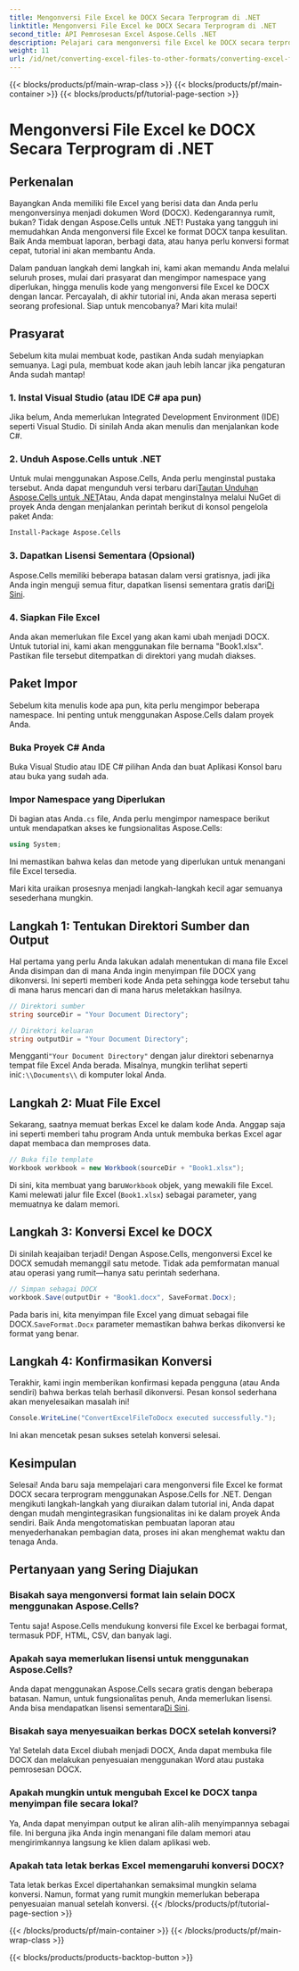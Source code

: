 ```yaml
---
title: Mengonversi File Excel ke DOCX Secara Terprogram di .NET
linktitle: Mengonversi File Excel ke DOCX Secara Terprogram di .NET
second_title: API Pemrosesan Excel Aspose.Cells .NET
description: Pelajari cara mengonversi file Excel ke DOCX secara terprogram menggunakan Aspose.Cells for .NET dalam panduan langkah demi langkah ini. Sempurna untuk pembuatan laporan dan berbagi data.
weight: 11
url: /id/net/converting-excel-files-to-other-formats/converting-excel-file-to-docx/
---
```


{{< blocks/products/pf/main-wrap-class >}}
{{< blocks/products/pf/main-container >}}
{{< blocks/products/pf/tutorial-page-section >}}

# Mengonversi File Excel ke DOCX Secara Terprogram di .NET

## Perkenalan

Bayangkan Anda memiliki file Excel yang berisi data dan Anda perlu mengonversinya menjadi dokumen Word (DOCX). Kedengarannya rumit, bukan? Tidak dengan Aspose.Cells untuk .NET! Pustaka yang tangguh ini memudahkan Anda mengonversi file Excel ke format DOCX tanpa kesulitan. Baik Anda membuat laporan, berbagi data, atau hanya perlu konversi format cepat, tutorial ini akan membantu Anda.

Dalam panduan langkah demi langkah ini, kami akan memandu Anda melalui seluruh proses, mulai dari prasyarat dan mengimpor namespace yang diperlukan, hingga menulis kode yang mengonversi file Excel ke DOCX dengan lancar. Percayalah, di akhir tutorial ini, Anda akan merasa seperti seorang profesional. Siap untuk mencobanya? Mari kita mulai!

## Prasyarat

Sebelum kita mulai membuat kode, pastikan Anda sudah menyiapkan semuanya. Lagi pula, membuat kode akan jauh lebih lancar jika pengaturan Anda sudah mantap!

### 1. Instal Visual Studio (atau IDE C# apa pun)
Jika belum, Anda memerlukan Integrated Development Environment (IDE) seperti Visual Studio. Di sinilah Anda akan menulis dan menjalankan kode C#.

### 2. Unduh Aspose.Cells untuk .NET
 Untuk mulai menggunakan Aspose.Cells, Anda perlu menginstal pustaka tersebut. Anda dapat mengunduh versi terbaru dari[Tautan Unduhan Aspose.Cells untuk .NET](https://releases.aspose.com/cells/net/)Atau, Anda dapat menginstalnya melalui NuGet di proyek Anda dengan menjalankan perintah berikut di konsol pengelola paket Anda:

```bash
Install-Package Aspose.Cells
```

### 3. Dapatkan Lisensi Sementara (Opsional)
 Aspose.Cells memiliki beberapa batasan dalam versi gratisnya, jadi jika Anda ingin menguji semua fitur, dapatkan lisensi sementara gratis dari[Di Sini](https://purchase.aspose.com/temporary-license/).

### 4. Siapkan File Excel
Anda akan memerlukan file Excel yang akan kami ubah menjadi DOCX. Untuk tutorial ini, kami akan menggunakan file bernama "Book1.xlsx". Pastikan file tersebut ditempatkan di direktori yang mudah diakses.

## Paket Impor

Sebelum kita menulis kode apa pun, kita perlu mengimpor beberapa namespace. Ini penting untuk menggunakan Aspose.Cells dalam proyek Anda.

### Buka Proyek C# Anda
Buka Visual Studio atau IDE C# pilihan Anda dan buat Aplikasi Konsol baru atau buka yang sudah ada.

### Impor Namespace yang Diperlukan
 Di bagian atas Anda`.cs` file, Anda perlu mengimpor namespace berikut untuk mendapatkan akses ke fungsionalitas Aspose.Cells:

```csharp
using System;
```

Ini memastikan bahwa kelas dan metode yang diperlukan untuk menangani file Excel tersedia.

Mari kita uraikan prosesnya menjadi langkah-langkah kecil agar semuanya sesederhana mungkin.

## Langkah 1: Tentukan Direktori Sumber dan Output

Hal pertama yang perlu Anda lakukan adalah menentukan di mana file Excel Anda disimpan dan di mana Anda ingin menyimpan file DOCX yang dikonversi. Ini seperti memberi kode Anda peta sehingga kode tersebut tahu di mana harus mencari dan di mana harus meletakkan hasilnya.

```csharp
// Direktori sumber
string sourceDir = "Your Document Directory";

// Direktori keluaran
string outputDir = "Your Document Directory";
```

 Mengganti`"Your Document Directory"` dengan jalur direktori sebenarnya tempat file Excel Anda berada. Misalnya, mungkin terlihat seperti ini`C:\\Documents\\` di komputer lokal Anda.

## Langkah 2: Muat File Excel

Sekarang, saatnya memuat berkas Excel ke dalam kode Anda. Anggap saja ini seperti memberi tahu program Anda untuk membuka berkas Excel agar dapat membaca dan memproses data.

```csharp
// Buka file template
Workbook workbook = new Workbook(sourceDir + "Book1.xlsx");
```

 Di sini, kita membuat yang baru`Workbook` objek, yang mewakili file Excel. Kami melewati jalur file Excel (`Book1.xlsx`) sebagai parameter, yang memuatnya ke dalam memori.

## Langkah 3: Konversi Excel ke DOCX

Di sinilah keajaiban terjadi! Dengan Aspose.Cells, mengonversi Excel ke DOCX semudah memanggil satu metode. Tidak ada pemformatan manual atau operasi yang rumit—hanya satu perintah sederhana.

```csharp
// Simpan sebagai DOCX
workbook.Save(outputDir + "Book1.docx", SaveFormat.Docx);
```

Pada baris ini, kita menyimpan file Excel yang dimuat sebagai file DOCX.`SaveFormat.Docx` parameter memastikan bahwa berkas dikonversi ke format yang benar.

## Langkah 4: Konfirmasikan Konversi

Terakhir, kami ingin memberikan konfirmasi kepada pengguna (atau Anda sendiri) bahwa berkas telah berhasil dikonversi. Pesan konsol sederhana akan menyelesaikan masalah ini!

```csharp
Console.WriteLine("ConvertExcelFileToDocx executed successfully.");
```

Ini akan mencetak pesan sukses setelah konversi selesai.

## Kesimpulan

Selesai! Anda baru saja mempelajari cara mengonversi file Excel ke format DOCX secara terprogram menggunakan Aspose.Cells for .NET. Dengan mengikuti langkah-langkah yang diuraikan dalam tutorial ini, Anda dapat dengan mudah mengintegrasikan fungsionalitas ini ke dalam proyek Anda sendiri. Baik Anda mengotomatiskan pembuatan laporan atau menyederhanakan pembagian data, proses ini akan menghemat waktu dan tenaga Anda.

## Pertanyaan yang Sering Diajukan

### Bisakah saya mengonversi format lain selain DOCX menggunakan Aspose.Cells?
Tentu saja! Aspose.Cells mendukung konversi file Excel ke berbagai format, termasuk PDF, HTML, CSV, dan banyak lagi.

### Apakah saya memerlukan lisensi untuk menggunakan Aspose.Cells?
Anda dapat menggunakan Aspose.Cells secara gratis dengan beberapa batasan. Namun, untuk fungsionalitas penuh, Anda memerlukan lisensi. Anda bisa mendapatkan lisensi sementara[Di Sini](https://purchase.aspose.com/temporary-license/).

### Bisakah saya menyesuaikan berkas DOCX setelah konversi?
Ya! Setelah data Excel diubah menjadi DOCX, Anda dapat membuka file DOCX dan melakukan penyesuaian menggunakan Word atau pustaka pemrosesan DOCX.

### Apakah mungkin untuk mengubah Excel ke DOCX tanpa menyimpan file secara lokal?
Ya, Anda dapat menyimpan output ke aliran alih-alih menyimpannya sebagai file. Ini berguna jika Anda ingin menangani file dalam memori atau mengirimkannya langsung ke klien dalam aplikasi web.

### Apakah tata letak berkas Excel memengaruhi konversi DOCX?
Tata letak berkas Excel dipertahankan semaksimal mungkin selama konversi. Namun, format yang rumit mungkin memerlukan beberapa penyesuaian manual setelah konversi.
{{< /blocks/products/pf/tutorial-page-section >}}

{{< /blocks/products/pf/main-container >}}
{{< /blocks/products/pf/main-wrap-class >}}

{{< blocks/products/products-backtop-button >}}
